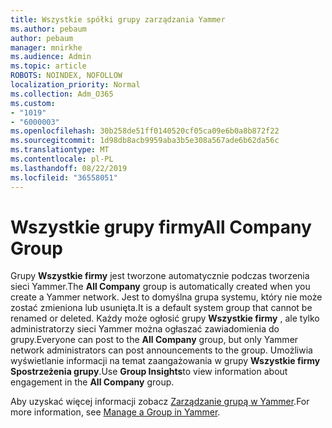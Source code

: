 ```yaml
---
title: Wszystkie spółki grupy zarządzania Yammer
ms.author: pebaum
author: pebaum
manager: mnirkhe
ms.audience: Admin
ms.topic: article
ROBOTS: NOINDEX, NOFOLLOW
localization_priority: Normal
ms.collection: Adm_O365
ms.custom:
- "1019"
- "6000003"
ms.openlocfilehash: 30b258de51ff0140520cf05ca09e6b0a8b872f22
ms.sourcegitcommit: 1d98db8acb9959aba3b5e308a567ade6b62da56c
ms.translationtype: MT
ms.contentlocale: pl-PL
ms.lasthandoff: 08/22/2019
ms.locfileid: "36558051"
---
```

# <a name="all-company-group"></a><span data-ttu-id="765b2-102">Wszystkie grupy firmy</span><span class="sxs-lookup"><span data-stu-id="765b2-102">All Company Group</span></span>

<span data-ttu-id="765b2-103">Grupy **Wszystkie firmy** jest tworzone automatycznie podczas tworzenia sieci Yammer.</span><span class="sxs-lookup"><span data-stu-id="765b2-103">The **All Company** group is automatically created when you create a Yammer network.</span></span> <span data-ttu-id="765b2-104">Jest to domyślna grupa systemu, który nie może zostać zmieniona lub usunięta.</span><span class="sxs-lookup"><span data-stu-id="765b2-104">It is a default system group that cannot be renamed or deleted.</span></span> <span data-ttu-id="765b2-105">Każdy może ogłosić grupy **Wszystkie firmy** , ale tylko administratorzy sieci Yammer można ogłaszać zawiadomienia do grupy.</span><span class="sxs-lookup"><span data-stu-id="765b2-105">Everyone can post to the **All Company** group, but only Yammer network administrators can post announcements to the group.</span></span> <span data-ttu-id="765b2-106">Umożliwia wyświetlanie informacji na temat zaangażowania w grupy **Wszystkie firmy** **Spostrzeżenia grupy**.</span><span class="sxs-lookup"><span data-stu-id="765b2-106">Use **Group Insights**to view information about engagement in the **All Company** group.</span></span>

<span data-ttu-id="765b2-107">Aby uzyskać więcej informacji zobacz [Zarządzanie grupą w Yammer](https://support.office.com/article/Manage-a-group-in-Yammer-6e05c6d6-5548-4c88-89cd-e6757a514ef2).</span><span class="sxs-lookup"><span data-stu-id="765b2-107">For more information, see [Manage a Group in Yammer](https://support.office.com/article/Manage-a-group-in-Yammer-6e05c6d6-5548-4c88-89cd-e6757a514ef2).</span></span>
